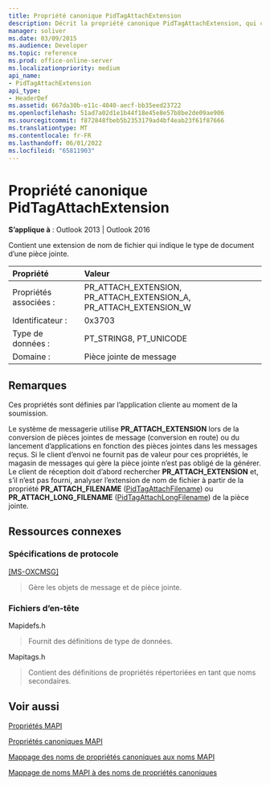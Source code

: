 ```yaml
---
title: Propriété canonique PidTagAttachExtension
description: Décrit la propriété canonique PidTagAttachExtension, qui contient une extension de nom de fichier qui indique le type de document d’une pièce jointe.
manager: soliver
ms.date: 03/09/2015
ms.audience: Developer
ms.topic: reference
ms.prod: office-online-server
ms.localizationpriority: medium
api_name:
- PidTagAttachExtension
api_type:
- HeaderDef
ms.assetid: 667da30b-e11c-4040-aecf-bb35eed23722
ms.openlocfilehash: 51ad7a02d1e1b44f18e45e8e57b8be2de09ae906
ms.sourcegitcommit: f872848fbeb5b2353179ad4bf4eab23f61f87666
ms.translationtype: MT
ms.contentlocale: fr-FR
ms.lasthandoff: 06/01/2022
ms.locfileid: "65811903"
---
```

# <a name="pidtagattachextension-canonical-property"></a>Propriété canonique PidTagAttachExtension

  
  
**S’applique à** : Outlook 2013 | Outlook 2016 
  
Contient une extension de nom de fichier qui indique le type de document d’une pièce jointe. 
  
|Propriété|Valeur|
|:-----|:-----|
|Propriétés associées :  <br/> |PR_ATTACH_EXTENSION, PR_ATTACH_EXTENSION_A, PR_ATTACH_EXTENSION_W  <br/> |
|Identificateur :  <br/> |0x3703  <br/> |
|Type de données :  <br/> |PT_STRING8, PT_UNICODE  <br/> |
|Domaine :  <br/> |Pièce jointe de message  <br/> |
   
## <a name="remarks"></a>Remarques

Ces propriétés sont définies par l’application cliente au moment de la soumission. 
  
Le système de messagerie utilise **PR_ATTACH_EXTENSION** lors de la conversion de pièces jointes de message (conversion en route) ou du lancement d’applications en fonction des pièces jointes dans les messages reçus. Si le client d’envoi ne fournit pas de valeur pour ces propriétés, le magasin de messages qui gère la pièce jointe n’est pas obligé de la générer. Le client de réception doit d’abord rechercher **PR_ATTACH_EXTENSION** et, s’il n’est pas fourni, analyser l’extension de nom de fichier à partir de la propriété **PR_ATTACH_FILENAME** ([PidTagAttachFilename](pidtagattachfilename-canonical-property.md)) ou **PR_ATTACH_LONG_FILENAME** ([PidTagAttachLongFilename](pidtagattachlongfilename-canonical-property.md)) de la pièce jointe. 
  
## <a name="related-resources"></a>Ressources connexes

### <a name="protocol-specifications"></a>Spécifications de protocole

[[MS-OXCMSG]](https://msdn.microsoft.com/library/7fd7ec40-deec-4c06-9493-1bc06b349682%28Office.15%29.aspx)
  
> Gère les objets de message et de pièce jointe.
    
### <a name="header-files"></a>Fichiers d’en-tête

Mapidefs.h
  
> Fournit des définitions de type de données.
    
Mapitags.h
  
> Contient des définitions de propriétés répertoriées en tant que noms secondaires.
    
## <a name="see-also"></a>Voir aussi



[Propriétés MAPI](mapi-properties.md)
  
[Propriétés canoniques MAPI](mapi-canonical-properties.md)
  
[Mappage des noms de propriétés canoniques aux noms MAPI](mapping-canonical-property-names-to-mapi-names.md)
  
[Mappage de noms MAPI à des noms de propriétés canoniques](mapping-mapi-names-to-canonical-property-names.md)


